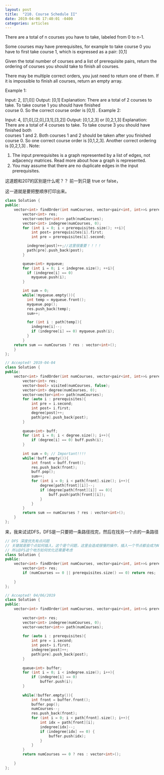 ```yaml
---
layout: post
title:  "210. Course Schedule II"
date: 2019-04-06 17:40:01 -0400
categories: articles
---
```


There are a total of n courses you have to take, labeled from 0 to n-1.

Some courses may have prerequisites, for example to take course 0 you have to first take course 1, which is expressed as a pair: [0,1]

Given the total number of courses and a list of prerequisite pairs, return the ordering of courses you should take to finish all courses.

There may be multiple correct orders, you just need to return one of them. If it is impossible to finish all courses, return an empty array.

Example 1:

Input: 2, [[1,0]] 
Output: [0,1]
Explanation: There are a total of 2 courses to take. To take course 1 you should have finished   
             course 0. So the correct course order is [0,1] .
Example 2:

Input: 4, [[1,0],[2,0],[3,1],[3,2]]
Output: [0,1,2,3] or [0,2,1,3]
Explanation: There are a total of 4 courses to take. To take course 3 you should have finished both     
             courses 1 and 2. Both courses 1 and 2 should be taken after you finished course 0. 
             So one correct course order is [0,1,2,3]. Another correct ordering is [0,2,1,3] .
Note:

1. The input prerequisites is a graph represented by a list of edges, not adjacency matrices. Read more about how a graph is represented.
2. You may assume that there are no duplicate edges in the input prerequisites.

这道题和207的区别是什么呢？？ 前一到只是 true or false，

这一道就是要把整顺序打印出来。
```c++
class Solution {
public:
    vector<int> findOrder(int numCourses, vector<pair<int, int>>& prerequisites) {
        vector<int> res;
        vector<vector<int>> path(numCourses);
        vector<int> indegree(numCourses, 0);
        for (int i = 0; i < prerequisites.size(); ++i){
            int post= prerequisites[i].first;
            int pre = prerequisites[i].second;

          indegree[post]++;//这里很重要！！！！
          path[pre].push_back(post);
        }

        queue<int> myqueue;
        for (int i = 0; i < indegree.size(); ++i){
          if (indegree[i] == 0)
            myqueue.push(i);
        }

        int sum = 0;
        while(!myqueue.empty()){
          int temp = myqueue.front();
          myqueue.pop();
          res.push_back(temp);
          sum++;

          for (int i : path[temp]){
            indegree[i]--;
            if (indegree[i] == 0) myqueue.push(i);
          } 
        }
    return sum == numCourses ? res : vector<int>();
    }
};
```
```c++
// Accepted! 2019-04-04
class Solution {
public:
    vector<int> findOrder(int numCourses, vector<pair<int, int>>& prerequisites) {
        vector<int> res;
        vector<bool> visited(numCourses, false);
        vector<int> degree(numCourses, 0);
        vector<vector<int>> path(numCourses);
        for (auto i : prerequisites){
            int pre = i.second;
            int post= i.first;
            degree[post]++;
            path[pre].push_back(post);
        }
        
        queue<int> buff;
        for (int i = 0; i < degree.size(); i++){
            if (degree[i] == 0) buff.push(i);
        }
        
        int sum = 0; // Important!!!!
        while(!buff.empty()){
            int front = buff.front();
            res.push_back(front);
            buff.pop();
            sum++;
            for (int i = 0; i < path[front].size(); i++){
                degree[path[front][i]]--;
                if (degree[path[front][i]] == 0){
                    buff.push(path[front][i]);
                }
            }
        }
        return sum == numCourses ? res : vector<int>();
    }
};
```

来，我来试试DFS，DFS是一只要把一条路径找完，然后在找另一个点的一条路径
```c++
// DFS 深度优先有点问题
// 关键就是那个点如何插入，这个是个问题，这里会造成很慢的操作，插入一个节点都会成为N的操作。
// 所以DFS这个地方如何优化还需要考虑
class Solution {
public:
    vector<int> findOrder(int numCourses, vector<pair<int, int>>& prerequisites) {
    	vector<int> res;
    	if (numCourses == 0 || prerequisites.size() == 0) return res;
    	
    }
};
```
```c++
// Accepted! 04/06/2019
class Solution {
public:
    vector<int> findOrder(int numCourses, vector<pair<int, int>>& prerequisites) {
        
        vector<int> res;
        vector<int> indegree(numCourses, 0);
        vector<vector<int>> path(numCourses);
        
        for (auto i : prerequisites){
            int pre = i.second;
            int post= i.first;
            indegree[post]++;
            path[pre].push_back(post);
        }
        
        queue<int> buffer;
        for (int i = 0; i < indegree.size(); i++){
            if (indegree[i] == 0)
                buffer.push(i);
        }
        
        while(!buffer.empty()){
            int front = buffer.front();
            buffer.pop();
            numCourses--;
            res.push_back(front);
            for (int i = 0; i < path[front].size(); i++){
                int idx = path[front][i]; 
                indegree[idx]--;
                if (indegree[idx] == 0) {
                    buffer.push(idx);
                }
            }
        }
        return numCourses == 0 ? res : vector<int>();
        
    }
};
```